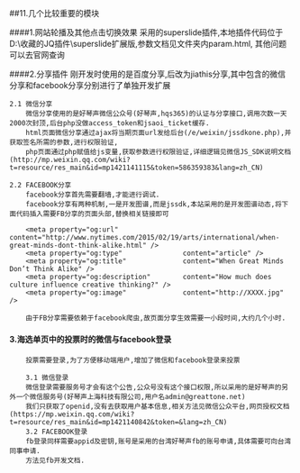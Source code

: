 ##11.几个比较重要的模块

####1.网站轮播及其他点击切换效果
    采用的superslide插件,本地插件代码位于D:\收藏的JQ插件\superslide扩展版,参数文档见文件夹内param.html,
    其他问题可以去官网查询
    
####2.分享插件
    刚开发时使用的是百度分享,后改为jiathis分享,其中包含的微信分享和facebook分享分别进行了单独开发扩展
    
    2.1 微信分享
        微信分享使用的是好琴声微信公众号(好琴声,hqs365)的认证与分享接口,调用次数一天2000次封顶,后台php没做access_token和jsaoi_ticket缓存.
        html页面微信分享通过ajax将当期页面url发给后台(/e/weixin/jssdkone.php),并获取签名所需的参数,进行权限验证,
        php页面通过php赋值给js变量,获取参数进行权限验证,详细逻辑见微信JS_SDK说明文档(http://mp.weixin.qq.com/wiki?t=resource/res_main&id=mp1421141115&token=586359383&lang=zh_CN)
        
    2.2 FACEBOOK分享
        facebook分享首先需要翻墙,才能进行调试.
        facebook分享有两种机制,一是开发图谱,而是jssdk,本站采用的是开发图谱动态,将下面代码插入需要FB分享的页面头部,替换相关链接即可
        
        <meta property="og:url"                content="http://www.nytimes.com/2015/02/19/arts/international/when-great-minds-dont-think-alike.html" />
        <meta property="og:type"               content="article" />
        <meta property="og:title"              content="When Great Minds Don’t Think Alike" />
        <meta property="og:description"        content="How much does culture influence creative thinking?" />
        <meta property="og:image"              content="http://XXXX.jpg" />
        
        由于FB分享需要依赖于facebook爬虫,故页面分享生效需要一小段时间,大约几个小时.
        
#### 3.海选单页中的投票时的微信与facebook登录
        投票需要登录,为了方便移动端用户,增加了微信和facebook登录来投票
        
        3.1 微信登录
        微信登录需要服务号才会有这个公告,公众号没有这个接口权限,所以采用的是好琴声的另外一个微信服务号(好琴声上海科技有限公司,用户名admin@greattone.net)
        我们只获取了openid,没有去获取用户基本信息,相关方法见微信公众平台,网页授权文档(https://mp.weixin.qq.com/wiki?t=resource/res_main&id=mp1421140842&token=&lang=zh_CN)
        3.2 FACEBOOK登录
        fb登录同样需要appid及密钥,账号是采用的台湾好琴声fb的账号申请,具体需要可向台湾同事申请.
        方法见fb开发文档.